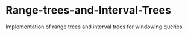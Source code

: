 # Range-trees-and-Interval-Trees
Implementation of range trees and interval trees for windowing queries

